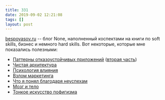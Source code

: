 ```yaml
---
title: 331
date: 2019-09-02 12:21:08
tags: []
layout: post
---
```


[bespoyasov.ru](https://bespoyasov.ru/blog/) -- блог None, наполненный коспектами на книги по soft skills, бизнес и немного hard skills. Вот некоторые, которые мне показались полезными:

+ [Паттерны отказоустойчивых приложений](https://bespoyasov.ru/blog/patterns-for-fault-tolerant-software/) ([вторая часть](https://bespoyasov.ru/blog/patterns-for-fault-tolerant-software-2/))
+ [Чистая архитектура](https://bespoyasov.ru/blog/clean-architecture/)
+ [Психология влияния](https://bespoyasov.ru/blog/influence/)
+ [Взлом маркетинга](https://bespoyasov.ru/blog/why-we-buy/)
+ [Что я понял благодаря неуспехам](https://bespoyasov.ru/blog/what-ive-learned-from-failure/)
+ [Мозг и тело](https://bespoyasov.ru/blog/how-the-body-knows-its-mind/)
+ [Тонкое искусство пофигизма](https://bespoyasov.ru/blog/the-subtle-art-of-not-giving-a-fuck/)
